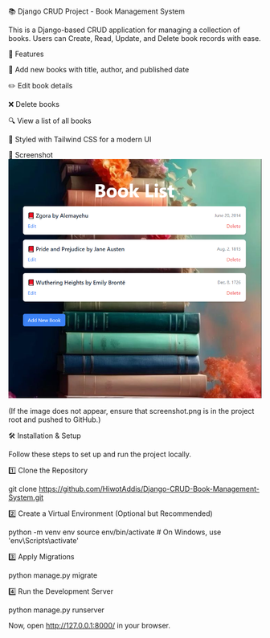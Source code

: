 📚 Django CRUD Project - Book Management System

This is a Django-based CRUD application for managing a collection of books. Users can Create, Read, Update, and Delete book records with ease.

🚀 Features

📖 Add new books with title, author, and published date

✏️ Edit book details

❌ Delete books

🔍 View a list of all books

🎨 Styled with Tailwind CSS for a modern UI

📸 Screenshot
![Book List Screenshot](screenshot.png)

(If the image does not appear, ensure that screenshot.png is in the project root and pushed to GitHub.)

🛠️ Installation & Setup

Follow these steps to set up and run the project locally.

1️⃣ Clone the Repository

git clone https://github.com/HiwotAddis/Django-CRUD-Book-Management-System.git

2️⃣ Create a Virtual Environment (Optional but Recommended)

python -m venv env
source env/bin/activate # On Windows, use 'env\Scripts\activate'

3️⃣ Apply Migrations

python manage.py migrate

4️⃣ Run the Development Server

python manage.py runserver

Now, open http://127.0.0.1:8000/ in your browser.
